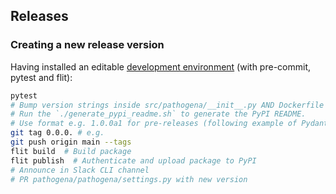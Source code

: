 ## Releases

### Creating a new release version

Having installed an editable [development environment](./install-dev.md#development-install) 
(with pre-commit, pytest and flit):

```bash
pytest
# Bump version strings inside src/pathogena/__init__.py AND Dockerfile
# Run the `./generate_pypi_readme.sh` to generate the PyPI README.
# Use format e.g. 1.0.0a1 for pre-releases (following example of Pydantic)
git tag 0.0.0. # e.g.
git push origin main --tags
flit build  # Build package
flit publish  # Authenticate and upload package to PyPI
# Announce in Slack CLI channel
# PR pathogena/pathogena/settings.py with new version
```
